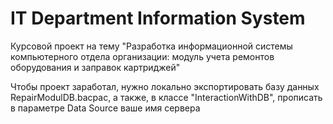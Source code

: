 # IT Department Information System
Курсовой проект на тему "Разработка информационной системы компьютерного отдела организации: модуль учета ремонтов оборудования и заправок картриджей"

Чтобы проект заработал, нужно локально экспортировать базу данных RepairModulDB.bacpac, а также, в классе "InteractionWithDB", прописать в параметре Data Source ваше имя сервера
